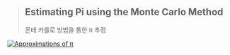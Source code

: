 > ## Estimating Pi using the Monte Carlo Method
>
> 몬테 카를로 방법을 통한 π 추정

[![Approximations of π](https://github.com/kusakina0608/Python/blob/master/Monte-Carlo%20Simulation/Approximations%20of%20%CF%80.gif?raw=true)](https://youtu.be/pSdoKAzCyAY)

